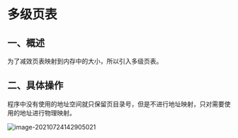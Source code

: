 # 多级页表

## 一、概述

为了减效页表映射到内存中的大小，所以引入多级页表。

## 二、具体操作

程序中没有使用的地址空间就只保留页目录号，但是不进行地址映射，只对需要使用的地址进行物理映射。

![image-20210724142905021](https://gitee.com/wang_chunfeng/pic-go/raw/master/img/20210724142915.png)
